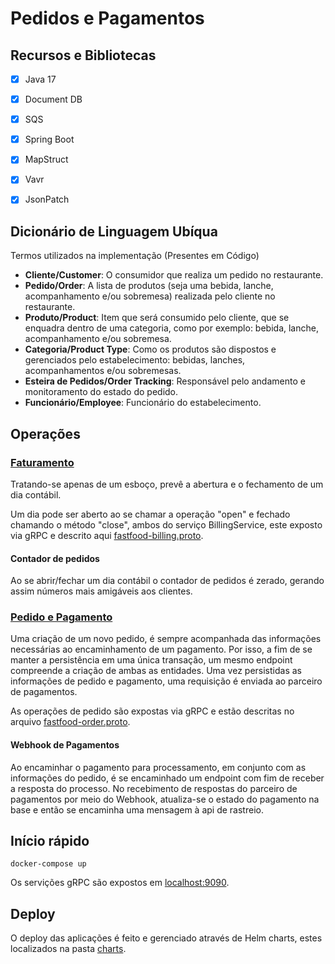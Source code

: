 # Pedidos e Pagamentos

## Recursos e Bibliotecas
- [x] Java 17
- [x] Document DB
- [x] SQS
- [x] Spring Boot
- [x] MapStruct
- [x] Vavr
- [x] JsonPatch


## Dicionário de Linguagem Ubíqua

Termos utilizados na implementação (Presentes em Código)

- **Cliente/Customer**: O consumidor que realiza um pedido no restaurante.
- **Pedido/Order**: A lista de produtos (seja uma bebida, lanche, acompanhamento e/ou sobremesa) realizada pelo cliente no restaurante.
- **Produto/Product**: Item que será consumido pelo cliente, que se enquadra dentro de uma categoria, como por exemplo: bebida, lanche, acompanhamento e/ou sobremesa.
- **Categoria/Product Type**: Como os produtos são dispostos e gerenciados pelo estabelecimento: bebidas, lanches, acompanhamentos e/ou sobremesas.
- **Esteira de Pedidos/Order Tracking**: Responsável pelo andamento e monitoramento do estado do pedido.
- **Funcionário/Employee**: Funcionário do estabelecimento.

## Operações

### [Faturamento]([BillingController.java](fastfood-api%2Fsrc%2Fmain%2Fjava%2Fio%2Ffiap%2Ffastfood%2Fdriver%2Fcontroller%2Fbilling%2FBillingController.java))
Tratando-se apenas de um esboço, prevê a abertura e o fechamento de um dia contábil.

Um dia pode ser aberto ao se chamar a operação "open" e fechado chamando o método "close", ambos do serviço BillingService, este exposto via gRPC e descrito aqui [fastfood-billing.proto](fastfood-order-api%2Fsrc%2Fmain%2Fproto%2Ffastfood-billing.proto).


#### Contador de pedidos
Ao se abrir/fechar um dia contábil o contador de pedidos é zerado, gerando assim números mais amigáveis aos clientes.

### [Pedido e Pagamento]([OrderController.java](fastfood-api%2Fsrc%2Fmain%2Fjava%2Fio%2Ffiap%2Ffastfood%2Fdriver%2Fcontroller%2Forder%2FOrderController.java))
Uma criação de um novo pedido, é sempre acompanhada das informações necessárias ao encaminhamento de um pagamento. Por isso, a fim de se manter a persistência em uma única transação, um mesmo endpoint compreende a criação de ambas as entidades.
Uma vez persistidas as informações de pedido e pagamento, uma requisição é enviada ao parceiro de pagamentos.

As operações de pedido são expostas via gRPC e estão descritas no arquivo [fastfood-order.proto](fastfood-order-api%2Fsrc%2Fmain%2Fproto%2Ffastfood-order.proto).

#### Webhook de Pagamentos
Ao encaminhar o pagamento para processamento, em conjunto com as informações do pedido, é se encaminhado um endpoint com fim de receber a resposta do processo.
No recebimento de respostas do parceiro de pagamentos por meio do Webhook, atualiza-se o estado do pagamento na base e então se encaminha uma mensagem à api de rastreio.

## Início rápido

```shell 
docker-compose up
```
Os servições gRPC são expostos em [localhost:9090](http://localhost:9090).

## Deploy
O deploy das aplicações é feito e gerenciado através de Helm charts, estes localizados na pasta [charts](charts).
